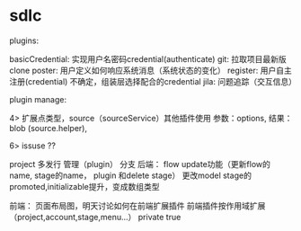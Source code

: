 # sdlc

plugins:

basicCredential: 实现用户名密码credential(authenticate)
git: 拉取项目最新版clone
poster: 用户定义如何响应系统消息（系统状态的变化）
register: 用户自主注册(credential) 不确定，组装层选择配合的credential
jila: 问题追踪（交互信息）

plugin manage:

<!-- 1> product emiter 路由的日志（插件使用）--   模型层 抛事件 路由 抛事件（选择哪些） 是否可以扩展？？（内部日志插件，外部product事件） poster \/ 部分 -->
<!-- 2> 路由扩展																																																													\/ -->
<!-- 3> 前端扩展 (webpack数组)																																																						\/ -->
4> 扩展点类型，source（sourceService）其他插件使用 参数：options, 结果：blob (source.helper),
<!-- 5> injection扩展 -->
6> issuse ??

<!-- trace回滚（delete）add router for filter trace of project -->
<!-- session可配置 -->

project 多发行 管理（plugin）
				分支
后端：
flow update功能（更新flow的name, stage的name， plugin 和delete stage）
更改model stage的promoted,initializable提升，变成数组类型

前端：
页面布局图，明天讨论如何在前端扩展插件
前端插件按作用域扩展（project,account,stage,menu...）
private true